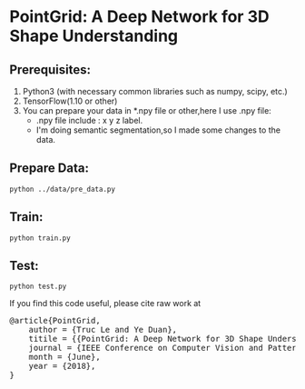 # PointGrid: A Deep Network for 3D Shape Understanding

## Prerequisites:
1. Python3 (with necessary common libraries such as numpy, scipy, etc.)
2. TensorFlow(1.10 or other)
3. You can prepare your data in *.npy file or other,here I use .npy file:
    * .npy file include :   x y z label.
    * I'm doing semantic segmentation,so I made some changes to the data.
## Prepare Data: 
	python ../data/pre_data.py
## Train:
	python train.py
## Test:
	python test.py

If you find this code useful, please cite raw work at <br />
<pre>
@article{PointGrid,
	author = {Truc Le and Ye Duan},
	titile = {{PointGrid: A Deep Network for 3D Shape Understanding}},
	journal = {IEEE Conference on Computer Vision and Pattern Recognition (CVPR)},
	month = {June},
	year = {2018},
}
</pre>
